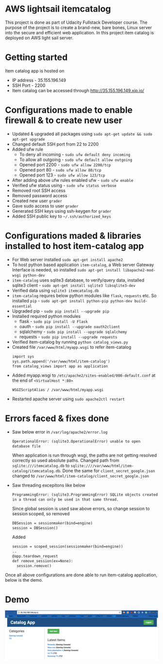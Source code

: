 # AWS lightsail itemcatalog

This project is done as part of Udacity Fullstack Developer course. The purpose of the project is to create a brand-new, bare bones, Linux server into the secure and efficient web application. In this project item catalog is deployed on AWS light sail server.

# Getting started
Item catalog app is hosted on 
- IP address - 35.155.196.149
- SSH Port - 2200
- Item catalog can be accessed through http://35.155.196.149.xip.io/

# Configurations made to enable firewall & to create new user
- Updated & upgraded all packages using `sudo apt-get update && sudo apt-get upgrade`
- Changed default SSH port from 22 to 2200
- Added ufw rule 
    * To deny all incoming - `sudo ufw default deny incoming`
    * To allow all outgoing - `sudo ufw default allow outgoing`
    * Opened port 2200 - `sudo ufw allow 2200/tcp`
    * Opened port 80 - `sudo ufw allow 80/tcp`
    * Opened port 123 - `sudo ufw allow 123/tcp`
- After adding above ufw rules enabled ufw - `sudo ufw enable`
- Verified ufw status using - `sudo ufw status verbose`   
- Removed root SSH access 
- Removed password access
- Created new user `grader`
- Gave sudo access to user `grader`
- Generated SSH keys using ssh-keygen for `grader`
- Added SSH public key to `~/.ssh/authorized_keys`

# Configurations maded & libraries installed to host item-catalog app
- For Web server installed `sudo apt-get install apache2`
- To host python based application `item-catalog`, a Web server Gateway Interface is needed, so installed `sudo apt-get install libapache2-mod-wsgi python-dev`
- `item-catalog` uses sqlite3 database, to verify/query data, installed sqlite3 client - `sudo apt-get install sqlite3 libsqlite3-dev` 
- Verified data using `sqlite3 itemcatalog.db`
- `item-catalog` requres below python modules like `flask`, `requests` etc. So installed `pip` - `sudo apt-get install python-pip python-dev build-essential`
- Upgraded pip - `sudo pip install --upgrade pip`
- Installed required python modules 
    * flask - `sudo pip install -U Flask`
    * oauth - `sudo pip install --upgrade oauth2client`
    * sqlalchemy - `sudo pip install --upgrade sqlalchemy`
    * requests - `sudo pip install --upgrade requests`
- Verified item-catalog by running `python catalog_views.py`   
- Created file `/var/www/html/myapp.wsgi` to refer item-catalog
    ```
    import sys
    sys.path.append('/var/www/html/item-catalog')
    from catalog_views import app as application
    ```  
- Added myapp.wsgi to `/etc/apache2/sites-enabled/000-default.conf` at the end of `<VirtualHost *:80>` 
    ```
    WSGIScriptAlias / /var/www/html/myapp.wsgi
    ```
- Restarted apache server using `sudo apache2ctl restart`

# Errors faced & fixes done
- Saw below error in `/var/log/apache2/error.log`
    ```
    OperationalError: (sqlite3.OperationalError) unable to open database file
    ```
    When application is run through wsgi, the paths are not getting resolved correctly so used absolute paths. Changed path from `sqlite:///itemcatalog.db` to `sqlite:////var/www/html/item-catalog/itemcatalog.db`. Done the same for `client_secret_google.json` changed to `/var/www/html/item-catalog/client_secret_google.json`
    
- Saw threading excepitons like below 
    ```
    ProgrammingError: (sqlite3.ProgrammingError) SQLite objects created in a thread can only be used in that same thread.
    ```    
    Since global session is used saw above errors, so change session to session scoped, so removed 
    ```
    DBSession = sessionmaker(bind=engine)
    session = DBSession()
    ```
    Added 
    ```
    session = scoped_session(sessionmaker(bind=engine))
    ..
    @app.teardown_request
    def remove_session(ex=None):
      session.remove()
    ```

Once all above configurations are done able to run item-catalog application, below is the demo. 

# Demo
![Demo](demo.png?raw=true "Demo")    
